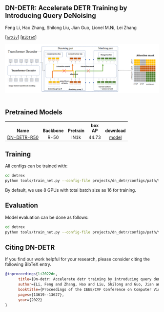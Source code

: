 ## DN-DETR: Accelerate DETR Training by Introducing Query DeNoising

Feng Li, Hao Zhang, Shilong Liu, Jian Guo, Lionel M.Ni, Lei Zhang

[[`arXiv`](https://arxiv.org/abs/2203.01305)] [[`BibTeX`](#citing-dn-detr)]

<div align="center">
  <img src="./assets/dn_detr_arch.png"/>
</div><br/>

## Pretrained Models
<table><tbody>
<!-- START TABLE -->
<!-- TABLE HEADER -->
<th valign="bottom">Name</th>
<th valign="bottom">Backbone</th>
<th valign="bottom">Pretrain</th>
<th valign="bottom">box<br/>AP</th>
<th valign="bottom">download</th>
<!-- TABLE BODY -->
<!-- ROW: dab_detr_r50_50ep -->
 <tr><td align="left"><a href="configs/dab_detr_r50_50ep.py">DN-DETR-R50</a></td>
<td align="center">R-50</td>
<td align="center">IN1k</td>
<td align="center">44.73</td>
<td align="center"> <a href="">model</a></td>
</tr>
</tbody></table>



## Training
All configs can be trained with:
```bash
cd detrex
python tools/train_net.py --config-file projects/dn_detr/configs/path/to/config.py --num-gpus 8
```
By default, we use 8 GPUs with total batch size as 16 for training.

## Evaluation
Model evaluation can be done as follows:
```bash
cd detrex
python tools/train_net.py --config-file projects/dn_detr/configs/path/to/config.py --eval-only train.init_checkpoint=/path/to/model_checkpoint
```

## Citing DN-DETR
If you find our work helpful for your research, please consider citing the following BibTeX entry.

```BibTex
@inproceedings{li2022dn,
      title={Dn-detr: Accelerate detr training by introducing query denoising},
      author={Li, Feng and Zhang, Hao and Liu, Shilong and Guo, Jian and Ni, Lionel M and Zhang, Lei},
      booktitle={Proceedings of the IEEE/CVF Conference on Computer Vision and Pattern Recognition},
      pages={13619--13627},
      year={2022}
}
```

